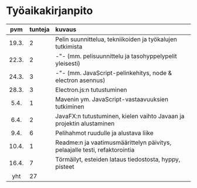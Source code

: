 # Työaikakirjanpito

| pvm | tunteja | kuvaus |
| :----:|:-----| :-----|
| 19.3. | 2 | Pelin suunnittelua, tekniikoiden ja työkalujen tutkimista |
| 22.3. | 2 | -"- (mm. pelisuunnittelu ja tasohyppelypelit yleisesti)|
| 24.3. | 3 | -"- (mm. JavaScript-pelinkehitys, node & electron asennus)|
| 28.3. | 3 | Electron.js:n tutustuminen |
| 5.4. | 1 | Mavenin ym. JavaScript-vastaavuuksien tutkiminen |
| 6.4. | 2 | JavaFX:n tutustuminen, kielen vaihto Javaan ja projektin alustaminen |
| 9.4. | 6 | Pelihahmot ruudulle ja alustava liike |
| 10.4. | 1 | Readme:n ja vaatimusmäärittelyn päivitys, pelaajalle testi, refaktorointia |
| 16.4. | 7 | Törmäilyt, esteiden lataus tiedostosta, hyppy, pisteet |
| yht | 27 |
